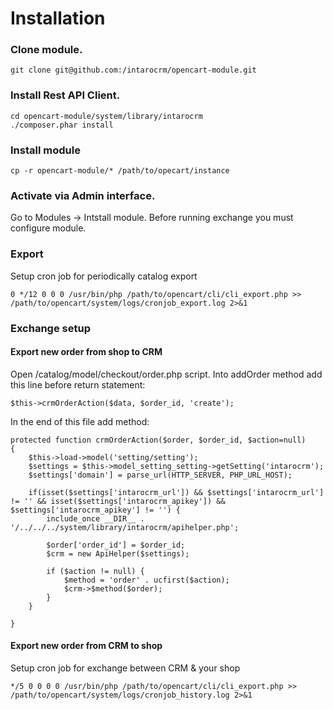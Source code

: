 Installation
============

### Clone module.
```
git clone git@github.com:/intarocrm/opencart-module.git
```

### Install Rest API Client.

```
cd opencart-module/system/library/intarocrm
./composer.phar install
```

### Install module
```
cp -r opencart-module/* /path/to/opecart/instance
```

### Activate via Admin interface.

Go to Modules -> Intstall module. Before running exchange you must configure module.

### Export

Setup cron job for periodically catalog export

```
0 */12 0 0 0 /usr/bin/php /path/to/opencart/cli/cli_export.php >> /path/to/opencart/system/logs/cronjob_export.log 2>&1
```

### Exchange setup


#### Export new order from shop to CRM

Open /catalog/model/checkout/order.php script. Into addOrder method add this line before return statement:

```
$this->crmOrderAction($data, $order_id, 'create');
```

In the end of this file add method:

```
protected function crmOrderAction($order, $order_id, $action=null)
{
    $this->load->model('setting/setting');
    $settings = $this->model_setting_setting->getSetting('intarocrm');
    $settings['domain'] = parse_url(HTTP_SERVER, PHP_URL_HOST);

    if(isset($settings['intarocrm_url']) && $settings['intarocrm_url'] != '' && isset($settings['intarocrm_apikey']) && $settings['intarocrm_apikey'] != '') {
        include_once __DIR__ . '/../../../system/library/intarocrm/apihelper.php';

        $order['order_id'] = $order_id;
        $crm = new ApiHelper($settings);

        if ($action != null) {
            $method = 'order' . ucfirst($action);
            $crm->$method($order);
        }
    }

}
```

#### Export new order from CRM to shop

Setup cron job for exchange between CRM & your shop

```
*/5 0 0 0 0 /usr/bin/php /path/to/opencart/cli/cli_export.php >> /path/to/opencart/system/logs/cronjob_history.log 2>&1
```
